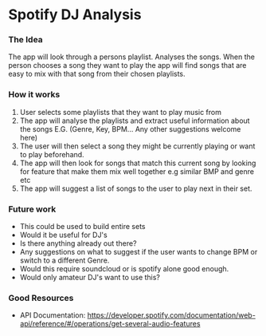 # Spotify DJ Analysis

### The Idea
The app will look through a persons playlist. Analyses the songs. When the person chooses a song they want to play the app will find songs that are easy to mix with that song from their chosen playlists. 

### How it works

1. User selects some playlists that they want to play music from 
2. The app will analyse the playlists and extract useful information about the songs E.G. (Genre, Key, BPM... Any other suggestions welcome here)
3. The user will then select a song they might be currently playing or want to play beforehand.
4. The app will then look for songs that match this current song by looking for feature that make them mix well together e.g similar BMP and genre etc
5. The app will suggest a list of songs to the user to play next in their set.

### Future work
- This could be used to build entire sets
- Would it be useful for DJ's 
- Is there anything already out there?
- Any suggestions on what to suggest if the user wants to change BPM or switch to a different Genre.
- Would this require soundcloud or is spotify alone good enough.
- Would only amateur DJ's want to use this?

### Good Resources 
- API Documentation: https://developer.spotify.com/documentation/web-api/reference/#/operations/get-several-audio-features

